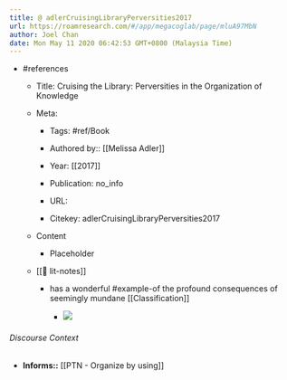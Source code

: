 ```yaml
---
title: @ adlerCruisingLibraryPerversities2017
url: https://roamresearch.com/#/app/megacoglab/page/mluA97MbN
author: Joel Chan
date: Mon May 11 2020 06:42:53 GMT+0800 (Malaysia Time)
---
```


- #references

    - Title: Cruising the Library: Perversities in the Organization of Knowledge

    - Meta:

        - Tags: #ref/Book

        - Authored by::  [[Melissa Adler]]

        - Year: [[2017]]

        - Publication: no_info

        - URL:

        - Citekey: adlerCruisingLibraryPerversities2017

    - Content

        - Placeholder

    - [[📝 lit-notes]]

        - has a wonderful #example-of the profound consequences of seemingly mundane [[Classification]]

            - ![](https://firebasestorage.googleapis.com/v0/b/firescript-577a2.appspot.com/o/imgs%2Fapp%2Fmegacoglab%2FvJH-4isPqx.png?alt=media&token=69a49689-1ff1-4516-99e1-44316b7638fa)

###### Discourse Context

- **Informs::** [[PTN - Organize by using]]
